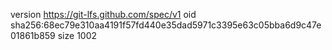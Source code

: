 version https://git-lfs.github.com/spec/v1
oid sha256:68ec79e310aa4191f57fd440e35dad5971c3395e63c05bba6d9c47e01861b859
size 1002
